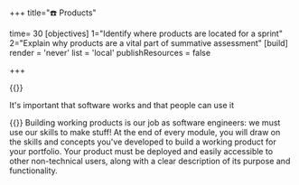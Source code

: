 +++
title="☎️ Products"

time= 30
[objectives]
    1="Identify where products are located for a sprint"
    2="Explain why products are a vital part of summative assessment"
[build]
  render = 'never'
  list = 'local'
  publishResources = false

+++

{{<note type="tip">}}

It's important that software works and that people can use it

{{</note>}}
Building working products is our job as software engineers: we must use our skills to make stuff! At the end of every module, you will draw on the skills and concepts you've developed to build a working product for your portfolio. Your product must be deployed and easily accessible to other non-technical users, along with a clear description of its purpose and functionality.
